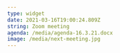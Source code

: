 ```yaml
---
type: widget
date: 2021-03-16T19:00:24.809Z
string: Zoom meeting
agenda: /media/agenda-16.3.21.docx
image: /media/next-meeting.jpg
---
```

